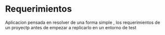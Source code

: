 # Requerimientos

Aplicacion pensada en resolver de una forma simple , los requerimientos de un proyectp antes de empezar a replicarlo en un entorno de test
